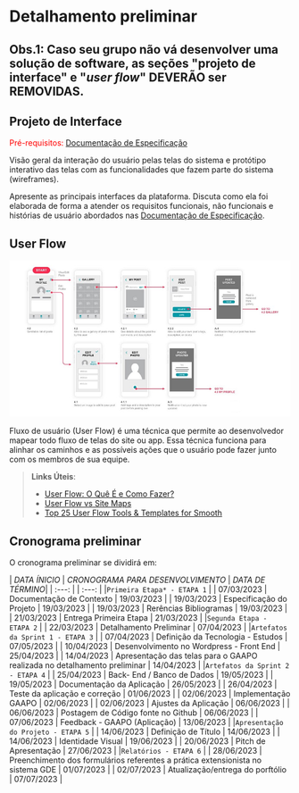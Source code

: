# Detalhamento preliminar

## Obs.1: Caso seu grupo não vá desenvolver uma solução de software, as seções "projeto de interface" e "_user flow_" DEVERÃO ser REMOVIDAS.

## Projeto de Interface

<span style="color:red">Pré-requisitos: <a href="2-Especificação do Projeto.md"> Documentação de Especificação</a></span>

Visão geral da interação do usuário pelas telas do sistema e protótipo interativo das telas com as funcionalidades que fazem parte do sistema (wireframes).

Apresente as principais interfaces da plataforma. Discuta como ela foi elaborada de forma a atender os requisitos funcionais, não funcionais e histórias de usuário abordados nas <a href="2-Especificação do Projeto.md"> Documentação de Especificação</a>.

## User Flow

![Exemplo de UserFlow](img/userflow.jpg)

Fluxo de usuário (User Flow) é uma técnica que permite ao desenvolvedor mapear todo fluxo de telas do site ou app. Essa técnica funciona para alinhar os caminhos e as possíveis ações que o usuário pode fazer junto com os membros de sua equipe.

> **Links Úteis**:
> - [User Flow: O Quê É e Como Fazer?](https://medium.com/7bits/fluxo-de-usu%C3%A1rio-user-flow-o-que-%C3%A9-como-fazer-79d965872534)
> - [User Flow vs Site Maps](http://designr.com.br/sitemap-e-user-flow-quais-as-diferencas-e-quando-usar-cada-um/)
> - [Top 25 User Flow Tools & Templates for Smooth](https://www.mockplus.com/blog/post/user-flow-tools)

## Cronograma preliminar

O cronograma preliminar se dividirá em: 

|  _DATA ÍNICIO_ |         _CRONOGRAMA PARA DESENVOLVIMENTO_                | _DATA DE TÉRMINO_|
|  :---:         |                                                          |           :---:  |
|`Primeira Etapa* - ETAPA 1`                                                                   |
|   07/03/2023   | Documentação de Contexto                                 |    19/03/2023    | 
|   19/03/2023   | Especificação do Projeto                                 |    19/03/2023    |
|   19/03/2023   | Rerências Bibliogramas                                   |    19/03/2023    |
|   21/03/2023   | Entrega Primeira Etapa                                   |    21/03/2023    |
|`Segunda Etapa - ETAPA 2`                                                                     |
|   22/03/2023   | Detalhamento Preliminar                                  |    07/04/2023    |
|`Artefatos da Sprint 1 - ETAPA 3`                                                             | 
|   07/04/2023   | Definição da Tecnologia - Estudos                        |    07/05/2023    |
|   10/04/2023   | Desenvolvimento no Wordpress - Front End                 |    25/04/2023    |
|   14/04/2023   | Apresentação das telas para o GAAPO realizada no detalhamento preliminar                                                                                                                                                         |    14/04/2023    |
|`Artefatos da Sprint 2 - ETAPA 4`                                                             |
|   25/04/2023   | Back- End / Banco de Dados                               |    19/05/2023    |
|   19/05/2023   | Documentação da Aplicação                                |    26/05/2023    |
|   26/04/2023   | Teste da aplicação e correção                            |    01/06/2023    |
|   02/06/2023   | Implementação GAAPO                                      |    02/06/2023    |
|   02/06/2023   | Ajustes da Aplicação                                     |    06/06/2023    |
|   06/06/2023   | Postagem de Código fonte no Github                       |    06/06/2023    |
|   07/06/2023   | Feedback - GAAPO (Aplicação)                             |    13/06/2023    |
|`Apresentação do Projeto - ETAPA 5`                                                          | 
|   14/06/2023   | Definição de Título                                      |    14/06/2023    |
|   14/06/2023   | Identidade Visual                                        |    19/06/2023    |
|   20/06/2023   | Pitch de Apresentação                                    |    27/06/2023    |
|`Relatórios - ETAPA 6`                                                                        | 
|   28/06/2023   | Preenchimento dos formulários referentes a prática extensionista no sistema GDE                                                                                                                                                 |    01/07/2023    |
|   02/07/2023   | Atualização/entrega do porftólio                         |    07/07/2023    |





